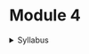 # Module 4

<details>
  <summary>Syllabus</summary>
  
  ### MySQL
  1. Introduction to database
  2. What is MySQL? & it’s engines
  3. Basic queries - create DB, table and insert,
update, alter of tables
  4. Select query & it’s operations
  5. Joins, subqueries, views
  6. Indexes, constraints
   ### MongoDB
  1. Why MongoDB? & it’s document, collection
  2. MongoDB vs MySQL
  3. Creation & find of database, collections,
documents
  4. Basic cursor methods
  5. Indexes, Aggregation

  
</details>